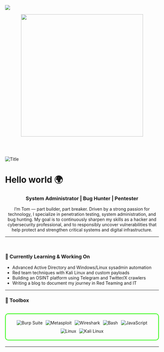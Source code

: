 <img src=https://user-images.githubusercontent.com/73097560/115834477-dbab4500-a447-11eb-908a-139a6edaec5c.gif>
<p align="center">
<img  src=https://media1.giphy.com/media/v1.Y2lkPTc5MGI3NjExYTE0YmNiMXFxam1mcGJ4dHIzZzYyZHRmcDUybm1mcnFxbjdlcGx4NyZlcD12MV9pbnRlcm5hbF9naWZfYnlfaWQmY3Q9Zw/kglwHpy9SexXV8X48W/giphy.gif width="400">
</p>


<br><br><br>
<img src="https://readme-typing-svg.herokuapp.com?font=Architects+Daughter&color=%2338C2FF&size=50&center=true&vCenter=true&height=60&width=600&lines=Hi!+I'm+Tom;Welcome+to+my+profile!" alt="Title"></img>
<h1 align="left">Hello world 🌍 </h1>
<h3 align="center">System Administrator | Bug Hunter | Pentester </h3>

<p align="center">
I’m Tom — part builder, part breaker.
Driven by a strong passion for technology, I specialize in penetration testing, system administration, and bug hunting.
My goal is to continuously sharpen my skills as a hacker and cybersecurity professional, and to responsibly uncover vulnerabilities that help protect and strengthen critical systems and digital infrastructure.





</p>


---
<br>

### 🧠 Currently Learning & Working On

- Advanced Active Directory and Windows/Linux sysadmin automation  
- Red team techniques with Kali Linux and custom payloads  
- Building an OSINT platform using Telegram and Twitter/X crawlers  
- Writing a blog to document my journey in Red Teaming and IT

---

### 🧰 Toolbox

<br>

<div style="border: 2px solid #22F700; border-radius: 10px; padding: 20px; margin-bottom: 20px;">
  <div align="left" style="display: flex; flex-wrap: wrap; justify-content: center; gap: 10px;">
      <img src="https://img.shields.io/badge/Burp_Suite-FF6633?style=for-the-badge&logo=burp-suite&color=000000" alt="Burp Suite" />
      <img src="https://img.shields.io/badge/Metasploit-008C8C?style=for-the-badge&logo=metasploit&color=000000" alt="Metasploit" />
      <img src="https://img.shields.io/badge/Wireshark-009639?style=for-the-badge&logo=wireshark&color=000000" alt="Wireshark" />
      <img src="https://img.shields.io/badge/Bash-4EAA25?style=for-the-badge&logo=gnu-bash&color=000000" alt="Bash" />
     <img src="https://img.shields.io/badge/JavaScript-F7DF1E?style=for-the-badge&logo=javascript&color=000000" alt="JavaScript"
      <img src="https://img.shields.io/badge/Python-3776AB?style=for-the-badge&logo=python&color=000000" alt="Python" />
      <img src="https://img.shields.io/badge/Linux-FCC624?style=for-the-badge&logo=linux&color=000000" alt="Linux" />
      <img src="https://img.shields.io/badge/Kali_Linux-557C94?style=for-the-badge&logo=kali-linux&color=000000" alt="Kali Linux" />
  </div>
</div>



---


